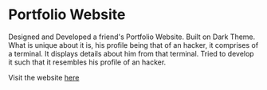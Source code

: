 # Portfolio Website

Designed and Developed a friend's Portfolio Website. Built on Dark Theme.
What is unique about it is, his profile being that of an hacker, it comprises of a terminal. It displays details about him from that terminal. Tried to develop it such that it resembles his profile of an hacker.

Visit the website [here](http://muteeullah.github.io)
